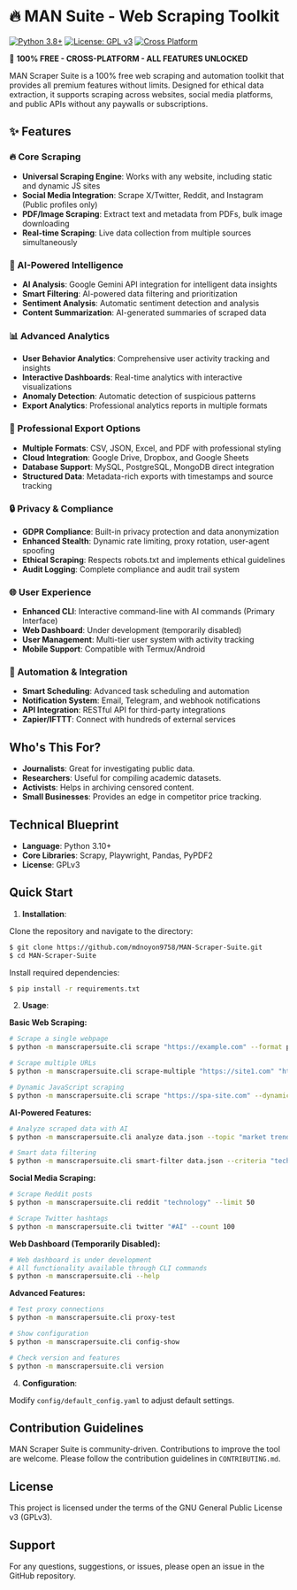 # 🔥 MAN Suite - Web Scraping Toolkit

[![Python 3.8+](https://img.shields.io/badge/python-3.8+-blue.svg)](https://www.python.org/downloads/)
[![License: GPL v3](https://img.shields.io/badge/License-GPLv3-blue.svg)](https://www.gnu.org/licenses/gpl-3.0)
[![Cross Platform](https://img.shields.io/badge/platform-Windows%20%7C%20Linux%20%7C%20macOS%20%7C%20Android-blue)](https://github.com/)

🎁 **100% FREE - CROSS-PLATFORM - ALL FEATURES UNLOCKED**

MAN Scraper Suite is a 100% free web scraping and automation toolkit that provides all premium features without limits. Designed for ethical data extraction, it supports scraping across websites, social media platforms, and public APIs without any paywalls or subscriptions.

## ✨ Features

### 🔥 Core Scraping
- **Universal Scraping Engine**: Works with any website, including static and dynamic JS sites
- **Social Media Integration**: Scrape X/Twitter, Reddit, and Instagram (Public profiles only)
- **PDF/Image Scraping**: Extract text and metadata from PDFs, bulk image downloading
- **Real-time Scraping**: Live data collection from multiple sources simultaneously

### 🤖 AI-Powered Intelligence
- **AI Analysis**: Google Gemini API integration for intelligent data insights
- **Smart Filtering**: AI-powered data filtering and prioritization
- **Sentiment Analysis**: Automatic sentiment detection and analysis
- **Content Summarization**: AI-generated summaries of scraped data

### 📊 Advanced Analytics
- **User Behavior Analytics**: Comprehensive user activity tracking and insights
- **Interactive Dashboards**: Real-time analytics with interactive visualizations
- **Anomaly Detection**: Automatic detection of suspicious patterns
- **Export Analytics**: Professional analytics reports in multiple formats

### 📄 Professional Export Options
- **Multiple Formats**: CSV, JSON, Excel, and PDF with professional styling
- **Cloud Integration**: Google Drive, Dropbox, and Google Sheets
- **Database Support**: MySQL, PostgreSQL, MongoDB direct integration
- **Structured Data**: Metadata-rich exports with timestamps and source tracking

### 🔒 Privacy & Compliance
- **GDPR Compliance**: Built-in privacy protection and data anonymization
- **Enhanced Stealth**: Dynamic rate limiting, proxy rotation, user-agent spoofing
- **Ethical Scraping**: Respects robots.txt and implements ethical guidelines
- **Audit Logging**: Complete compliance and audit trail system

### 🌐 User Experience
- **Enhanced CLI**: Interactive command-line with AI commands (Primary Interface)
- **Web Dashboard**: Under development (temporarily disabled)
- **User Management**: Multi-tier user system with activity tracking
- **Mobile Support**: Compatible with Termux/Android

### 🔄 Automation & Integration
- **Smart Scheduling**: Advanced task scheduling and automation
- **Notification System**: Email, Telegram, and webhook notifications
- **API Integration**: RESTful API for third-party integrations
- **Zapier/IFTTT**: Connect with hundreds of external services

## Who's This For?

- **Journalists**: Great for investigating public data.
- **Researchers**: Useful for compiling academic datasets.
- **Activists**: Helps in archiving censored content.
- **Small Businesses**: Provides an edge in competitor price tracking.

## Technical Blueprint

- **Language**: Python 3.10+
- **Core Libraries**: Scrapy, Playwright, Pandas, PyPDF2
- **License**: GPLv3

## Quick Start

1. **Installation**:

Clone the repository and navigate to the directory:
```bash
$ git clone https://github.com/mdnoyon9758/MAN-Scraper-Suite.git
$ cd MAN-Scraper-Suite
```

Install required dependencies:
```bash
$ pip install -r requirements.txt
```

2. **Usage**:

**Basic Web Scraping:**
```bash
# Scrape a single webpage
$ python -m manscrapersuite.cli scrape "https://example.com" --format pdf

# Scrape multiple URLs
$ python -m manscrapersuite.cli scrape-multiple "https://site1.com" "https://site2.com" --format csv

# Dynamic JavaScript scraping
$ python -m manscrapersuite.cli scrape "https://spa-site.com" --dynamic --format excel
```

**AI-Powered Features:**
```bash
# Analyze scraped data with AI
$ python -m manscrapersuite.cli analyze data.json --topic "market trends"

# Smart data filtering
$ python -m manscrapersuite.cli smart-filter data.json --criteria "technology news" --output filtered
```

**Social Media Scraping:**
```bash
# Scrape Reddit posts
$ python -m manscrapersuite.cli reddit "technology" --limit 50

# Scrape Twitter hashtags
$ python -m manscrapersuite.cli twitter "#AI" --count 100
```

**Web Dashboard (Temporarily Disabled):**
```bash
# Web dashboard is under development
# All functionality available through CLI commands
$ python -m manscrapersuite.cli --help
```

**Advanced Features:**
```bash
# Test proxy connections
$ python -m manscrapersuite.cli proxy-test

# Show configuration
$ python -m manscrapersuite.cli config-show

# Check version and features
$ python -m manscrapersuite.cli version
```

4. **Configuration**:

Modify `config/default_config.yaml` to adjust default settings.

## Contribution Guidelines

MAN Scraper Suite is community-driven. Contributions to improve the tool are welcome. Please follow the contribution guidelines in `CONTRIBUTING.md`. 

## License

This project is licensed under the terms of the GNU General Public License v3 (GPLv3).

## Support

For any questions, suggestions, or issues, please open an issue in the GitHub repository.

